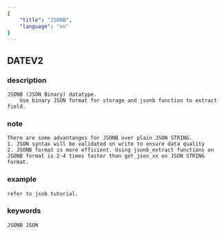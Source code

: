 ```yaml
---
{
    "title": "JSONB",
    "language": "en"
}
---
```


<!-- 
Licensed to the Apache Software Foundation (ASF) under one
or more contributor license agreements.  See the NOTICE file
distributed with this work for additional information
regarding copyright ownership.  The ASF licenses this file
to you under the Apache License, Version 2.0 (the
"License"); you may not use this file except in compliance
with the License.  You may obtain a copy of the License at

  http://www.apache.org/licenses/LICENSE-2.0

Unless required by applicable law or agreed to in writing,
software distributed under the License is distributed on an
"AS IS" BASIS, WITHOUT WARRANTIES OR CONDITIONS OF ANY
KIND, either express or implied.  See the License for the
specific language governing permissions and limitations
under the License.
-->

## DATEV2
### description
    JSONB (JSON Binary) datatype.
        Use binary JSON format for storage and jsonb function to extract field.

### note
    There are some advantanges for JSONB over plain JSON STRING.
    1. JSON syntax will be validated on write to ensure data quality
    2. JSONB format is more efficient. Using jsonb_extract functions on JSONB format is 2-4 times faster than get_json_xx on JSON STRING format.

### example
    refer to jsob tutorial.

### keywords

    JSONB JSON
